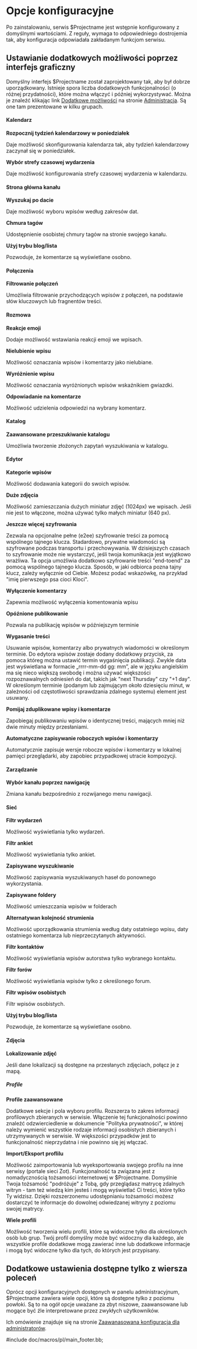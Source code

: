 Opcje konfiguracyjne
====================

Po zainstalowaniu, serwis $Projectname jest wstępnie konfigurowany z domyślnymi wartościami. Z reguły, wymaga to odpowiedniego dostrojemia tak, aby konfiguracja odpowiadała zakładanym funkcjom serwisu. 

Ustawianie dodatkowych możliwości poprzez interfejs graficzny
-------------------------------------------------------------

Domyślny interfejs $Projectname został zaprojektowany tak, aby był dobrze uporządkowany. Istnieje spora liczba dodatkowych funkcjonalności (o różnej przydatności), które można włączyć i później wykorzystywać. Można je znaleźć klikając link [Dodatkowe możliwości](admin/features) na stronie [Administracja](/admin). Są one tam prezentowane w kilku grupach.

#### Kalendarz

**Rozpocznij tydzień kalendarzowy w poniedziałek**

Daje możliwość skonfigurowania kalendarza tak, aby tydzień kalendarzowy zaczynał się w poniedziałek. 

**Wybór strefy czasowej wydarzenia**

Daje możliwość konfigurowania strefy czasowej wydarzenia w kalendarzu.

#### Strona główna kanału

**Wyszukaj po dacie**

Daje możliwość wyboru wpisów według zakresów dat.

**Chmura tagów**

Udostępnienie osobistej chmury tagów na stronie swojego kanału.

**Użyj trybu blog/lista**

Pozwoduje, że komentarze są wyświetlane osobno.

#### Połączenia

**Filtrowanie połączeń**

Umożliwia filtrowanie przychodzących wpisów z połączeń, na podstawie słów kluczowych lub fragnentów treści.

#### Rozmowa

**Reakcje emoji**

Dodaje możliwość wstawiania reakcji emoji we wpisach.

**Nielubienie wpisu**

Możliwość oznaczania wpisów i komentarzy jako nielubiane.

**Wyróżnienie wpisu**

Możliwość oznaczania wyróżnionych wpisów wskaźnikiem gwiazdki.

**Odpowiadanie na komentarze**

Możliwość udzielenia odpowiedzi na wybrany komentarz.

#### Katalog

**Zaawansowane przeszukiwanie katalogu**

Umożliwia tworzenie złożonych zapytań wyszukiwania w katalogu.

#### Edytor

**Kategorie wpisów**

Możliwość dodawania kategorii do swoich wpisów.

**Duże zdjęcia**

Możliwość zamieszczania dużych miniatur zdjęć (1024px) we wpisach. Jeśli nie jest to włączone, można używać tylko małych miniatur (640 px).

**Jeszcze więcej szyfrowania**

Zezwala na opcjonalne pełne (e2ee) szyfrowanie treści za pomocą wspólnego tajnego klucza.
Stadardowo, prywatne wiadomości są szyfrowane podczas transportu i przechowywania. W dzisiejszych czasach to szyfrowanie może nie wystarczyć, jeśli twoja komunikacja jest wyjątkowo wrażliwa. Ta opcja umożliwia dodatkowo szyfrowanie treści "end-toend" za pomocą wspólnego tajnego klucza. Sposób, w jaki odbiorca pozna tajny klucz, zależy wyłącznie od Ciebie. Możesz podać wskazówkę, na przykład "imię pierwszego psa cioci Kloci".

**Wyłączenie komentarzy**

Zapewnia możliwość wyłączenia komentowania wpisu

**Opóźnione publikowanie**

Pozwala na publikację wpisów w późniejszym terminie

**Wygasanie treści**

Usuwanie wpisów, komentarzy albo prywatnych wiadomości w określonym terminie. Do edytora wpisów zostaje dodany dodatkowy przycisk, za pomoca któreg można ustawić termin wygaśnięcia publikacji. Zwykle data jest wyświetlana w formacie „rrrr-mm-dd gg: mm”, ale w języku angielskim ma się nieco większą swobodę i można używać większości rozpoznawalnych odniesień do dat, takich jak "next Thursday" czy "+1 day". W określonym terminie (podanym lub zajmującym około dziesięciu minut, w zależności od częstotliwości sprawdzania zdalnego systemu) element jest usuwany.

**Pomijaj zduplikowane wpisy i komentarze**

Zapobiegaj publikowaniu wpisów o identycznej treści, mających mniej niż dwie minuty między przesłaniami.

**Automatyczne zapisywanie roboczych wpisów i komentarzy**

Automatycznie zapisuje wersje robocze wpisów i komentarzy w lokalnej pamięci przeglądarki, aby zapobiec przypadkowej utracie kompozycji.


#### Zarządzanie

**Wybór kanału poprzez nawigację**

Zmiana kanału bezpośrednio z rozwijanego menu nawigacji.

#### Sieć

**Filtr wydarzeń**

Możliwość wyświetlania tylko wydarzeń.

**Filtr ankiet**

Możliwość wyświetlania tylko ankiet.

**Zapisywane wyszukiwanie**

Możliwość zapisywania wyszukiwanych haseł do ponownego wykorzystania.

**Zapisywane foldery**

Możliwość umieszczania wpisów w folderach

**Alternatywan kolejność strumienia**

Możliwość uporządkowania strumienia według daty ostatniego wpisu, daty ostatniego komentarza lub nieprzeczytanych aktywności.

**Filtr kontaktów**

Możliwość wyświetlania wpisów autorstwa tylko wybranego kontaktu.

**Filtr forów**

Możliwość wyświetlania wpisów tylko z określonego forum.

**Filtr wpisów osobistych**

Filtr wpisów osobistych.

**Użyj trybu blog/lista**

Pozwoduje, że komentarze są wyświetlane osobno.

#### Zdjęcia

**Lokalizowanie zdjęć**

Jeśli dane lokalizacji są dostępne na przesłanych zdjęciach, połącz je z mapą.

##### Profile

**Profile zaawansowane**

Dodatkowe sekcje i pola wyboru profilu. Rozszerza to zakres informacji profilowych zbieranych w serwisie. Włączenie tej funkcjonalności powinno znaleźć odzwierciedlenie w dokumencie "Polityka prywatności", w której należy wymienić wszystkie rodzaje informacji osobistych zbieranych i utrzymywanych w serwisie. W większości przypadków jest to funkcjonalność nieprzydatna i nie powinno się jej włączać.

**Import/Eksport proflilu**

Możliwość zaimportowania lub wyeksportowania swojego profilu na inne serwisy (portale sieci Zot). Funkcjonalność ta związana jest z nomadycznością tożsamości internetowej w $Projectname. Domyślnie Twoja tożsamość "podróżuje" z Tobą, gdy przeglądasz matrycę zdalnych witryn - tam też wiedzą kim jesteś i mogą wyświetlać Ci treści, które tylko Ty widzisz. Dzięki rozszerzonemu udostępnianiu tożsamości możesz dostarczyć te informacje do dowolnej odwiedzanej witryny z poziomu swojej matrycy.

**Wiele profili**

Możliwość tworzenia wielu profili, które są widoczne tylko dla określonych osób lub grup. Twój profil domyślny może być widoczny dla każdego, ale wszystkie profile dodatkowe mogą zawierać inne lub dodatkowe informacje i mogą być widoczne tylko dla tych, do których jest przypisany.

Dodatkowe ustawienia dostępne tylko z wiersza poleceń
-----------------------------------------------------

Oprócz opcji konfiguracyjnych dostępnych w panelu administracyjnum, $Projectname zawiera wiele opcji, które są dostępne tylko z poziomu powłoki. Są to na ogół opcje uważane za zbyt niszowe, zaawansowane lub mogące być źle interpretowane przez zwykłych użytkowników.

Ich omówienie znajduje się na stronie [Zaawanasowana konfiguracja dla administratorów](/doc/pl/hidden_configs).


#include doc/macros/pl/main_footer.bb;
